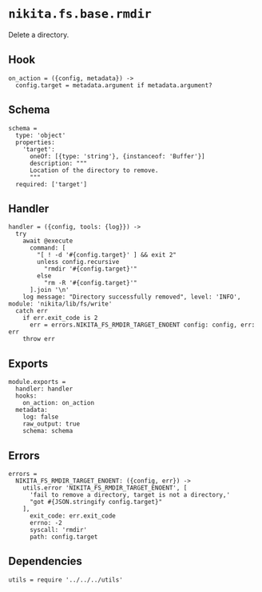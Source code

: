 
# `nikita.fs.base.rmdir`

Delete a directory.

## Hook

    on_action = ({config, metadata}) ->
      config.target = metadata.argument if metadata.argument?

## Schema

    schema =
      type: 'object'
      properties:
        'target':
          oneOf: [{type: 'string'}, {instanceof: 'Buffer'}]
          description: """
          Location of the directory to remove.
          """
      required: ['target']

## Handler

    handler = ({config, tools: {log}}) ->
      try
        await @execute
          command: [
            "[ ! -d '#{config.target}' ] && exit 2"
            unless config.recursive
              "rmdir '#{config.target}'"
            else
              "rm -R '#{config.target}'"
          ].join '\n'
        log message: "Directory successfully removed", level: 'INFO', module: 'nikita/lib/fs/write'
      catch err
        if err.exit_code is 2
          err = errors.NIKITA_FS_RMDIR_TARGET_ENOENT config: config, err: err
        throw err

## Exports

    module.exports =
      handler: handler
      hooks:
        on_action: on_action
      metadata:
        log: false
        raw_output: true
        schema: schema

## Errors

    errors =
      NIKITA_FS_RMDIR_TARGET_ENOENT: ({config, err}) ->
        utils.error 'NIKITA_FS_RMDIR_TARGET_ENOENT', [
          'fail to remove a directory, target is not a directory,'
          "got #{JSON.stringify config.target}"
        ],
          exit_code: err.exit_code
          errno: -2
          syscall: 'rmdir'
          path: config.target

## Dependencies

    utils = require '../../../utils'
